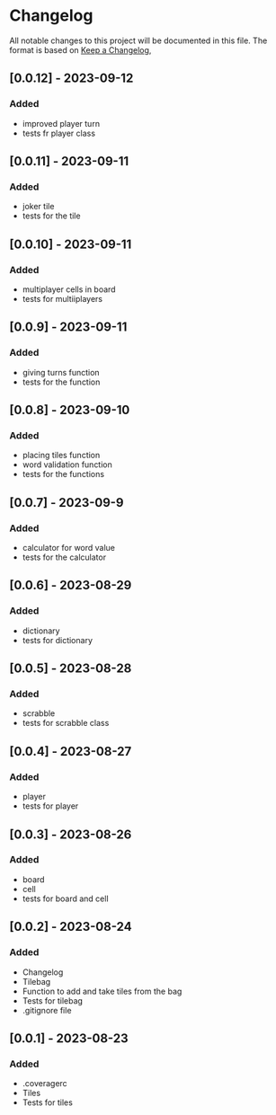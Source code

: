 # Changelog

All notable changes to this project will be documented in this file.
The format is based on [Keep a Changelog](https://keepachangelog.com/en/1.0.0/),


## [0.0.12] - 2023-09-12

### Added

- improved player turn
- tests fr player class

## [0.0.11] - 2023-09-11

### Added

- joker tile
- tests for the tile

## [0.0.10] - 2023-09-11

### Added

- multiplayer cells in board
- tests for multiiplayers

## [0.0.9] - 2023-09-11

### Added

- giving turns function
- tests for the function

## [0.0.8] - 2023-09-10

### Added

- placing tiles function
- word validation  function
- tests for the functions

## [0.0.7] - 2023-09-9

### Added

- calculator for word value
- tests for the calculator

## [0.0.6] - 2023-08-29

### Added

- dictionary
- tests for dictionary

## [0.0.5] - 2023-08-28

### Added

- scrabble
- tests for scrabble class

## [0.0.4] - 2023-08-27

### Added

- player
- tests for player

## [0.0.3] - 2023-08-26

### Added

- board
- cell
- tests for board and cell

## [0.0.2] - 2023-08-24

### Added

- Changelog
- Tilebag
- Function to add and take tiles from the bag
- Tests for tilebag
- .gitignore file

##  [0.0.1] - 2023-08-23

### Added

- .coveragerc
- Tiles
- Tests for tiles